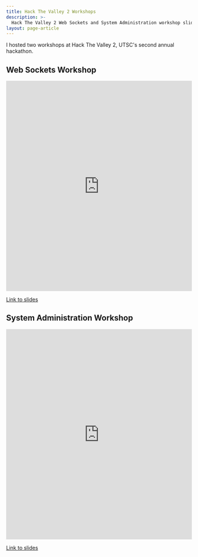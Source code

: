 ```yaml
---
title: Hack The Valley 2 Workshops
description: >-
  Hack The Valley 2 Web Sockets and System Administration workshop slides.
layout: page-article
---
```


I hosted two workshops at Hack The Valley 2, UTSC's second annual hackathon.

## Web Sockets Workshop

<iframe src="https://docs.google.com/presentation/d/e/2PACX-1vS5lLjoqkRq1m5fjqFh7wvHUDMtuo2IOAFESr1ofXPGtEWBDtm5pscPLpKahhALxIqsL6hZsFOAfNP6/embed?start=false&loop=false&delayms=3000" frameborder="0" width="100%" height="569" allowfullscreen="true" mozallowfullscreen="true" webkitallowfullscreen="true"></iframe>

[Link to slides](https://goo.gl/rV8Sib)

## System Administration Workshop

<iframe src="https://docs.google.com/presentation/d/e/2PACX-1vS77aTUFq4L9osWkTZtPYl8j069OHCBeR29wLh4LOjiB5kMTygCAQrYTcNUFcMM1XFJkdGrMjLGDO1-/embed?start=false&loop=false&delayms=3000" frameborder="0" width="100%" height="569" allowfullscreen="true" mozallowfullscreen="true" webkitallowfullscreen="true"></iframe>

[Link to slides](https://goo.gl/RJmMP9)
